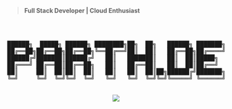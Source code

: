 > **Full Stack Developer | Cloud Enthusiast**

<div align="center">
  
<pre>



██████╗  █████╗ ██████╗ ████████╗██╗  ██╗   ██████╗ ███████╗██╗   ██╗
██╔══██╗██╔══██╗██╔══██╗╚══██╔══╝██║  ██║   ██╔══██╗██╔════╝██║   ██║
██████╔╝███████║██████╔╝   ██║   ███████║   ██║  ██║█████╗  ██║   ██║
██╔═══╝ ██╔══██║██╔══██╗   ██║   ██╔══██║   ██║  ██║██╔══╝  ╚██╗ ██╔╝
██║     ██║  ██║██║  ██║   ██║   ██║  ██║██╗██████╔╝███████╗ ╚████╔╝ 
╚═╝     ╚═╝  ╚═╝╚═╝  ╚═╝   ╚═╝   ╚═╝  ╚═╝╚═╝╚═════╝ ╚══════╝  ╚═══╝  
  
</pre>


</div>

<p align="center">
  <img src="https://readme-typing-svg.demolab.com/?lines=System.out.println(%22Hello%2C%20World!%22);Full+Stack+Web+Developer+%7C+India+%F0%9F%87%AE%F0%9F%87%B3;91.37%25+Academic+Excellence;Scalable+solutions+with+passion+%F0%9F%9A%80&center=true&width=1000&height=50&font=Fira+Code&size=22&pause=1000" />
</p>


